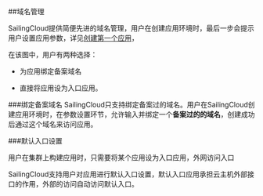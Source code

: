 ##域名管理

SailingCloud提供简便先进的域名管理，用户在创建应用环境时，最后一步会提示用户设置应用参数，详见[创建第一个应用](https://183.129.190.82:9000/docs/content/SailingCloud%E5%85%A5%E9%97%A8%E6%95%99%E7%A8%8B/chuang_jian_di_yi_ge_ying_yong.html)，



在该图中，用户有两种选择：
* 为应用绑定备案域名

* 直接将应用设为入口应用。


###绑定备案域名
SailingCloud只支持绑定备案过的域名。用户在SailingCloud创建应用环境时，在参数设置环节，允许输入并绑定一个**备案过的的域名**，创建成功后通过这个域名来访问应用。


###默认入口设置

用户在集群上构建应用时，只需要将某个应用设为入口应用，外网访问入口


SailingCloud支持用户对应用进行默认入口设置，默认入口应用承担云主机外部接口的作用，外部的访问自动访问默认入口。
